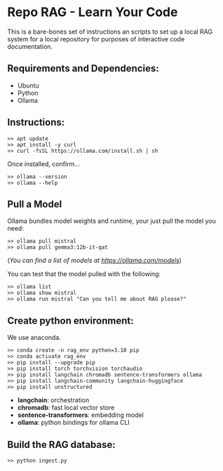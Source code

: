 Repo RAG - Learn Your Code
==========================

This is a bare-bones set of instructions an scripts to set up a local RAG
system for a local repository for purposes of interactive code documentation.

Requirements and Dependencies:
------------------------------

- Ubuntu
- Python
- Ollama

Instructions:
-------------

```
>> apt update
>> apt install -y curl
>> curl -fsSL https://ollama.com/install.sh | sh
```

Once installed, confirm...

```
>> ollama --version
>> ollama --help
```

Pull a Model
------------

Ollama bundles model weights and runtime, your just pull the model you need:

```
>> ollama pull mistral
>> ollama pull gemma3:12b-it-qat
```

(*You can find a list of models at https://ollama.com/models*)

You can test that the model pulled with the following:

```
>> ollama list
>> ollama show mistral
>> ollama run mistral "Can you tell me about RAG please?"
```


Create python environment:
--------------------------

We use anaconda.

```
>> conda create -n rag_env python=3.10 pip
>> conda activate rag_env
>> pip install --upgrade pip
>> pip install torch torchvision torchaudio
>> pip install langchain chromadb sentence-transformers ollama
>> pip install langchain-community langchain-huggingface
>> pip install unstructured
```

- **langchain**: orchestration
- **chromadb**: fast local vector store
- **sentence-transformers**: embedding model
- **ollama**: python bindings for ollama CLI

Build the RAG database:
-----------------------

```
>> python ingest.py
```